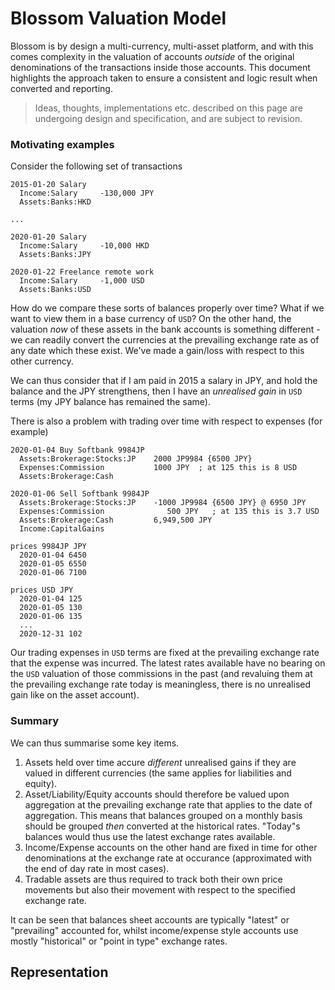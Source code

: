 # Blossom Valuation Model

Blossom is by design a multi-currency, multi-asset platform, and with this comes complexity in the valuation of accounts _outside_ of the original denominations of the transactions inside those accounts. This document highlights the approach taken to ensure a consistent and logic result when converted and reporting.

> Ideas, thoughts, implementations etc. described on this page are undergoing design and specification, and are subject to revision.

### Motivating examples
Consider the following set of transactions
```
2015-01-20 Salary
  Income:Salary     -130,000 JPY
  Assets:Banks:HKD

...

2020-01-20 Salary
  Income:Salary     -10,000 HKD
  Assets:Banks:JPY

2020-01-22 Freelance remote work
  Income:Salary     -1,000 USD
  Assets:Banks:USD
```
How do we compare these sorts of balances properly over time? What if we want to view them in a base currency of `USD`? On the other hand, the valuation _now_ of these assets in the bank accounts is something different - we can readily convert the currencies at the prevailing exchange rate as of any date which these exist. We've made a gain/loss with respect to this other currency.

We can thus consider that if I am paid in 2015 a salary in JPY, and hold the balance and the JPY strengthens, then I have an _unrealised gain_ in `USD` terms (my JPY balance has remained the same).

There is also a problem with trading over time with respect to expenses (for example)
```
2020-01-04 Buy Softbank 9984JP
  Assets:Brokerage:Stocks:JP    2000 JP9984 {6500 JPY}
  Expenses:Commission           1000 JPY  ; at 125 this is 8 USD
  Assets:Brokerage:Cash

2020-01-06 Sell Softbank 9984JP
  Assets:Brokerage:Stocks:JP    -1000 JP9984 {6500 JPY} @ 6950 JPY
  Expenses:Commission              500 JPY   ; at 135 this is 3.7 USD
  Assets:Brokerage:Cash         6,949,500 JPY
  Income:CapitalGains

prices 9984JP JPY
  2020-01-04 6450
  2020-01-05 6550
  2020-01-06 7100

prices USD JPY
  2020-01-04 125
  2020-01-05 130
  2020-01-06 135
  ...
  2020-12-31 102
```

Our trading expenses in `USD` terms are fixed at the prevailing exchange rate that the expense was incurred. The latest rates available have no bearing on the `USD` valuation of those commissions in the past (and revaluing them at the prevailing exchange rate today is meaningless, there is no unrealised gain like on the asset account).

### Summary
We can thus summarise some key items.
1. Assets held over time accure _different_ unrealised gains if they are valued in different currencies (the same applies for liabilities and equity).
1. Asset/Liability/Equity accounts should therefore be valued upon aggregation at the prevailing exchange rate that applies to the date of aggregation. This means that balances grouped on a monthly basis should be grouped _then_ converted at the historical rates. "Today"s balances would thus use the latest exchange rates available.
1. Income/Expense accounts on the other hand are fixed in time for other denominations at the exchange rate at occurance (approximated with the end of day rate in most cases).
1. Tradable assets are thus required to track both their own price movements but also their movement with respect to the specified exchange rate.

It can be seen that balances sheet accounts are typically "latest" or "prevailing" accounted for, whilst income/expense style accounts use mostly "historical" or "point in type" exchange rates.

## Representation